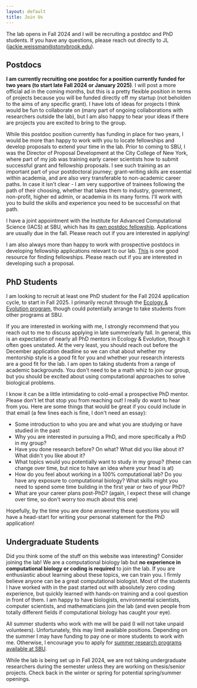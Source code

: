 ```yaml
---
layout: default
title: Join Us
---
```


The lab opens in Fall 2024 and I will be recruiting a postdoc and PhD students. If you have any questions, please reach out directly to JL (<jackie.weissman@stonybrook.edu>).
 
## Postdocs

**I am currently recruiting one postdoc for a position currently funded for two years (to start late Fall 2024 or January 2025)**. I will post a more official ad in the coming months, but this is a pretty flexible position in terms of projects because you will be funded directly off my startup (not beholden to the aims of any specific grant). I have lots of ideas for projects I think would be fun to collaborate on (many part of ongoing collaborations with researchers outside the lab), but I am also happy to hear your ideas if there are projects you are excited to bring to the group.

While this postdoc position currently has funding in place for two years, I would be more than happy to work with you to locate fellowships and develop proposals to extend your time in the lab. Prior to coming to SBU, I was the Director of Proposal Development at the City College of New York, where part of my job was training early career scientists how to submit successful grant and fellowship proposals. I see such training as an important part of your postdoctoral journey; grant-writing skills are essential within academia, and are also very transferable to non-academic career paths. In case it isn't clear - I am very supportive of trainees following the path of their choosing, whether that takes them to industry, government, non-profit, higher ed admin, or academia in its many forms. I'll work with you to build the skills and experience you need to be successful on that path.

I have a joint appointment with the Institute for Advanced Computational Science (IACS) at SBU, which has its [own postdoc fellowship](https://www.stonybrook.edu/commcms/iacs/opportunities/fellowships/Postdoctoral-Fellowships). Applications are usually due in the fall. Please reach out if you are interested in applying!

I am also always more than happy to work with prospective postdocs in developing fellowship applications relevant to our lab. [This](https://research.jhu.edu/rdt/funding-opportunities/postdoctoral/) is one good resource for finding fellowships. Please reach out if you are interested in developing such a proposal.


## PhD Students

I am looking to recruit at least one PhD student for the Fall 2024 application cycle, to start in Fall 2025. I primarily recruit through the [Ecology & Evolution program](https://www.stonybrook.edu/commcms/ecoevo/_program/index.php), though could potentially arrange to take students from other programs at SBU. 

If you are interested in working with me, I strongly recommend that you reach out to me to discuss applying in late summer/early fall. In general, this is an expectation of nearly all PhD mentors in Ecology & Evolution, though it often goes unstated. At the very least, you should reach out before the December application deadline so we can chat about whether my mentorship style is a good fit for you and whether your research interests are a good fit for the lab. I am open to taking students from a range of academic backgrounds. You don't need to be a math whiz to join our group, but you should be excited about using computational approaches to solve biological problems. 

I know it can be a little intimidating to cold-email a prospective PhD mentor. Please don't let that stop you from reaching out! I really do want to hear from you. Here are some things that would be great if you could include in that email (a few lines each is fine, I don't need an essay):

 - Some introduction to who you are and what you are studying or have studied in the past
 - Why you are interested in pursuing a PhD, and more specifically a PhD in my group?
 - Have you done research before? On what? What did you like about it? What didn't you like about it?
 - What topics would you potentially want to study in my group? (these can change over time, but nice to have an idea where your head is at)
 - How do you feel about working in a 100% computational lab? Do you have any exposure to computational biology? What skills might you need to spend some time building in the first year or two of your PhD?
 - What are your career plans post-PhD? (again, I expect these will change over time, so don't worry too much about this one)

Hopefully, by the time you are done answering these questions you will have a head-start for writing your personal statement for the PhD application!


## Undergraduate Students

Did you think some of the stuff on this website was interesting? Consider joining the lab! We are a computational biology lab but **no experience in computational biology or coding is required** to join the lab. If you are enthusiastic about learning about these topics, we can train you. I firmly believe anyone can be a great computational biologist. Most of the students I have worked with in the past started out with absolutely zero coding experience, but quickly learned with hands-on training and a cool question in front of them. I am happy to have biologists, environmental scientists, computer scientists, and mathematicians join the lab (and even people from totally different fields if computational biology has caught your eye).

All summer students who work with me will be paid (I will not take unpaid volunteers). Unfortunately, this may limit available positions. Depending on the summer I may have funding to pay one or more students to work with me. Otherwise, I encourage you to apply for [summer research programs available at SBU](https://www.stonybrook.edu/commcms/ureca/summer/index.php).

While the lab is being set up in Fall 2024, we are not taking undergraduate researchers during the semester unless they are working on thesis/senior projects. Check back in the winter or spring for potential spring/summer openings.

